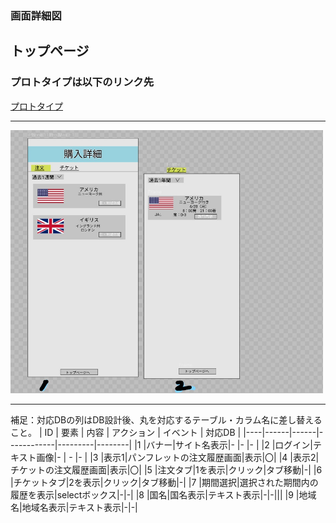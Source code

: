 ### 画面詳細図
## トップページ
### プロトタイプは以下のリンク先
[プロトタイプ](https://www.figma.com/file/YG5ey5pOtI5ZYlaZHWfvS7/Untitled?node-id=3%3A44)
*****
<img src="../img/購入詳細_LI.jpg" width="500">

*****
補足：対応DBの列はDB設計後、丸を対応するテーブル・カラム名に差し替えること。
| ID | 要素 | 内容 | アクション | イベント | 対応DB |
|----|------|------|------------|---------|--------|
|1   |バナー|サイト名表示|-      |-        |-       |
|2   |ログイン|テキスト画像|-    | -        |-      |
|3   |表示1|パンフレットの注文履歴画面|表示|〇|
|4   |表示2|チケットの注文履歴画面|表示|〇|
|5   |注文タブ|1を表示|クリック|タブ移動|-|
|6   |チケットタブ|2を表示|クリック|タブ移動|-|
|7   |期間選択|選択された期間内の履歴を表示|selectボックス|-|-|
|8   |国名|国名表示|テキスト表示|-|-|||
|9   |地域名|地域名表示|テキスト表示|-|-|
